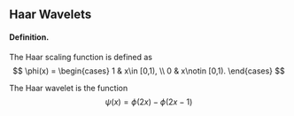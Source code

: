 
## Haar Wavelets

#### Definition.
The Haar scaling function is defined as
$$
\phi(x) = 
\begin{cases}
1 & x\in [0,1), \\
0 & x\notin [0,1).
\end{cases}
$$

The Haar wavelet is the function
$$
\psi(x) = \phi(2x) - \phi(2x-1)
$$
